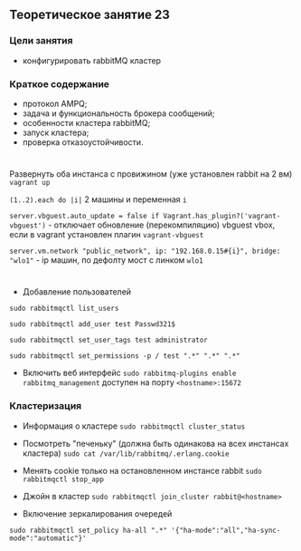 ## Теоретическое занятие 23

### Цели занятия
* конфигурировать rabbitMQ кластер

### Краткое содержание
* протокол AMPQ;
* задача и функциональность брокера сообщений;
* особенности кластера rabbitMQ;
* запуск кластера;
* проверка отказоустойчивости.

#

Развернуть оба инстанса с провижином (уже установлен rabbit на 2 вм) `vagrant up`

`(1..2).each do |i|` 2 машины и переменная `i`

`server.vbguest.auto_update = false if Vagrant.has_plugin?('vagrant-vbguest')` - отключает обновление (перекомпиляцию) vbguest vbox, если в vagrant установлен плагин `vagrant-vbguest`

`server.vm.network "public_network", ip: "192.168.0.15#{i}", bridge: "wlo1"` - ip машин, по дефолту мост с линком `wlo1`

#

* Добавление пользователей

```
sudo rabbitmqctl list_users

sudo rabbitmqctl add_user test Passwd321$

sudo rabbitmqctl set_user_tags test administrator

sudo rabbitmqctl set_permissions -p / test ".*" ".*" ".*"
```

* Включить веб интерфейс `sudo rabbitmq-plugins enable rabbitmq_management` доступен на порту `<hostname>:15672`


### Кластеризация

* Информация о кластере `sudo rabbitmqctl cluster_status`

* Посмотреть "печеньку" (должна быть одинакова на всех инстансах кластера) `sudo cat /var/lib/rabbitmq/.erlang.cookie`

* Менять cookie только на остановленном инстансе rabbit `sudo rabbitmqctl stop_app`

* Джойн в кластер `sudo rabbitmqctl join_cluster rabbit@<hostname>`

* Включение зеркалирования очередей 
```
sudo rabbitmqctl set_policy ha-all ".*" '{"ha-mode":"all","ha-sync-mode":"automatic"}'
```